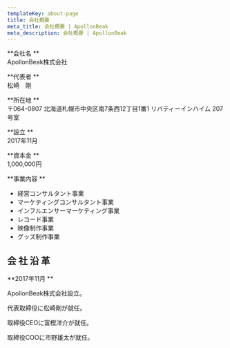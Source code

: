 ```yaml
---
templateKey: about-page
title: 会社概要
meta_title: 会社概要 | ApollonBeak
meta_description: 会社概要 | ApollonBeak
---
```

**会社名
**\
ApollonBeak株式会社

**代表者
**\
松崎　剛

**所在地
**\
〒064-0807 北海道札幌市中央区南7条西12丁目1番1 リバティーインハイム 207号室

**設立
**\
2017年11月

**資本金
**\
1,000,000円

**事業内容
**  

* 経営コンサルタント事業
* マーケティングコンサルタント事業
* インフルエンサーマーケティング事業
* レコード事業
* 映像制作事業
* グッズ制作事業

## 会 社 沿 革

**2017年11月
**  

ApollonBeak株式会社設立。

代表取締役に松崎剛が就任。

取締役CEOに富樫洋介が就任。

取締役COOに市野雄太が就任。
